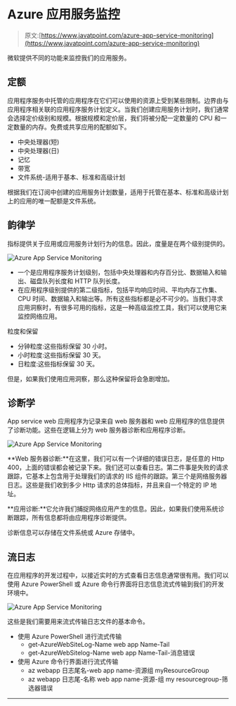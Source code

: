 # Azure 应用服务监控

> 原文:[https://www.javatpoint.com/azure-app-service-monitoring](https://www.javatpoint.com/azure-app-service-monitoring)

微软提供不同的功能来监控我们的应用服务。

## 定额

应用程序服务中托管的应用程序在它们可以使用的资源上受到某些限制。边界由与应用程序相关联的应用程序服务计划定义。当我们创建应用服务计划时，我们通常会选择定价级别和规模。根据规模和定价层，我们将被分配一定数量的 CPU 和一定数量的内存。免费或共享应用的配额如下。

*   中央处理器(短)
*   中央处理器(日)
*   记忆
*   带宽
*   文件系统-适用于基本、标准和高级计划

根据我们在订阅中创建的应用服务计划数量，适用于托管在基本、标准和高级计划上的应用的唯一配额是文件系统。

## 韵律学

指标提供关于应用或应用服务计划行为的信息。因此，度量是在两个级别提供的。

![Azure App Service Monitoring](../Images/f5bcf68c88f790b7c3437ee4fefe5903.png)

*   一个是应用程序服务计划级别，包括中央处理器和内存百分比、数据输入和输出、磁盘队列长度和 HTTP 队列长度。
*   在应用程序级别提供的第二级指标，包括平均响应时间、平均内存工作集、CPU 时间、数据输入和输出等。所有这些指标都是必不可少的。当我们寻求应用洞察时，有很多可用的指标，这是一种高级监控工具，我们可以使用它来监控网络应用。

粒度和保留

*   分钟粒度:这些指标保留 30 小时。
*   小时粒度:这些指标保留 30 天。
*   日粒度:这些指标保留 30 天。

但是，如果我们使用应用洞察，那么这种保留将会急剧增加。

## 诊断学

App service web 应用程序为记录来自 web 服务器和 web 应用程序的信息提供了诊断功能。这些在逻辑上分为 web 服务器诊断和应用程序诊断。

![Azure App Service Monitoring](../Images/432efa56eed888f666b9750f13bba0db.png)

**Web 服务器诊断:**在这里，我们可以有一个详细的错误日志，是任意的 Http 400，上面的错误都会被记录下来。我们还可以查看日志。第二件事是失败的请求跟踪，它基本上包含用于处理我们的请求的 IIS 组件的跟踪。第三个是网络服务器日志。这些是我们收到多少 Http 请求的总体指标，并且来自一个特定的 IP 地址。

**应用诊断:**它允许我们捕捉网络应用产生的信息。因此，如果我们使用系统诊断跟踪，所有信息都将由应用程序诊断提供。

诊断信息可以存储在文件系统或 Azure 存储中。

## 流日志

在应用程序的开发过程中，以接近实时的方式查看日志信息通常很有用。我们可以使用 Azure PowerShell 或 Azure 命令行界面将日志信息流式传输到我们的开发环境中。

![Azure App Service Monitoring](../Images/fc9345bc7ca70eeb905543c5501af2dd.png)

这些是我们需要用来流式传输日志文件的基本命令。

*   使用 Azure PowerShell 进行流式传输
    *   get-AzureWebSiteLog-Name web app Name-Tail
    *   get-AzureWebSitelog-Name web app Name-Tail-消息错误
*   使用 Azure 命令行界面进行流式传输
    *   az webapp 日志尾名-web app name-资源组 myResourceGroup
    *   az webapp 日志尾-名称 web app name-资源-组 my resourcegroup-筛选器错误

* * *